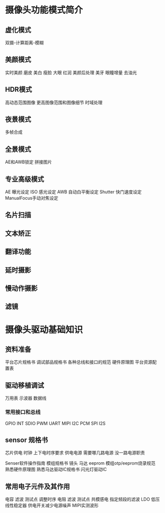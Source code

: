 # 摄像头功能模式简介
## 虚化模式
双摄-计算距离-模糊
## 美颜模式
实时美颜
磨皮 美白 瘦脸 大眼 红润
美颜后处理
美牙 眼瞳增量 去油光
## HDR模式
高动态范围图像
更高图像范围和图像细节
时域处理

## 夜景模式
多帧合成

## 全景模式
AE和AWB锁定
拼接图片

## 专业高级模式
AE 曝光设定
ISO 感光设定
AWB 自动白平衡设定
Shutter 快门速度设定
ManualFocus手动对焦设定

## 名片扫描

## 文本矫正

## 翻译功能

## 延时摄影

## 慢动作摄影

## 滤镜

# 摄像头驱动基础知识
## 资料准备
平台芯片规格书
调试部品规格书
各种总线和接口的规范
硬件原理图 平台资源配置表
## 驱动移植调试
万用表 示波器 数据线

### 常用接口和总线
GPIO
INT
SDIO
PWM
UART
MIPI
I2C
PCM SPI I2S

## sensor 规格书
芯片供电 时钟 上下电时序要求
供电电源 需要哪几路电源 没一路电源职责

Senser软件操作指南
模组规格书
镜头 马达 eeprom 模组otp/eeprom烧录规范
熟悉硬件原理图
熟悉马达驱动IC规格书
闪光灯驱动IC

## 常用电子元件及其作用
电容 滤波 测试点 调整时序
电阻 滤波 测试点
共模感电 指定频段的滤波
LDO
低压线性稳定器 供电开关减少电源噪声
MIPI实测波形
